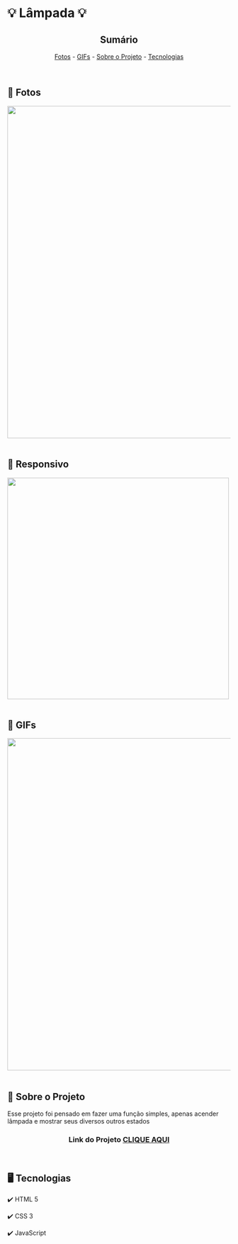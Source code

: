 <h1>💡 Lâmpada 💡</h1>

<!-- LINKS -->
<div align="center">
 
 <h2> Sumário</h2>
 
 <a href="#fotos">Fotos</a> - 
  <a href="#GIFs">GIFs</a> - 
  <a href="#sobre">Sobre o Projeto</a> - 
  <a href="#tec">Tecnologias</a>
</div>
<br>

<!-- FOTOS -->
<div id="fotos">
    <h2> 📸 Fotos </h2>
        <img src="" alt="" style="width:750px">
        <br><br>
       
 <h2> 📱 Responsivo </h2>
    <img src="" alt="" style="height:500px">
        <br><br>
        
   <h2 id="GIFs"> 🎥 GIFs </h2>
        <img src="" alt="" style="width:750px">
        <br><br>

</div>

<!-- SOBRE -->
<div id="sobre">
    <h2> 📝 Sobre o Projeto </h2> 
    <p> Esse projeto foi pensado em fazer uma função simples, apenas acender lâmpada e mostrar seus diversos outros estados </p>
 
 <h3 align="center">Link do Projeto <a href="https://lucasfrancobn.github.io/Lampada/" target="_blank" >CLIQUE AQUI</a></h3>

</div>
<br>

<!-- TECNOLOGIAS -->
<div id="tec">

<h2> 🖥️ Tecnologias</h2>
    <p> ✔️ HTML 5 </p>
    <p> ✔️ CSS 3 </p>
    <p> ✔️ JavaScript </p>

</div>

